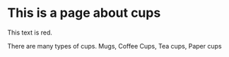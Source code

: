 <!DOCTYPE html>
<html lang="en">
<head>
  <meta charset="UTF-8">
  <meta name="viewport" content="width=device-width, initial-scale=1.0">
  <title>Beginner HTML Page</title>
  <style>
    background-color: blue;
 
   .text-red {
      color: red;
    }

    /* ID selector */
    #paragraph {
      font-weight: bold;
    }
  </style>
</head>
<body>

  <h1>This is a page about cups</h1>

  <p class="text-red">This text is red.</p>

  <p id="paragraph">There are many types of cups. Mugs, Coffee Cups, Tea cups, Paper cups</p>

</body>
</html>


